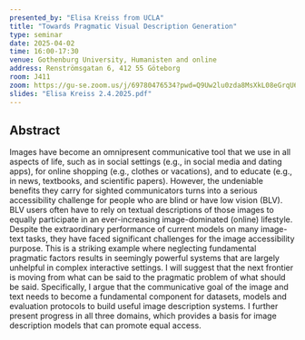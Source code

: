 ```yaml
---
presented_by: "Elisa Kreiss from UCLA"
title: "Towards Pragmatic Visual Description Generation"
type: seminar
date: 2025-04-02
time: 16:00-17:30
venue: Gothenburg University, Humanisten and online
address: Renströmsgatan 6, 412 55 Göteborg
room: J411
zoom: https://gu-se.zoom.us/j/69780476534?pwd=Q9Uw2lu0zda8MsXkL08eGrqU64DMpp.1
slides: "Elisa Kreiss 2.4.2025.pdf"
---
```


## Abstract

Images have become an omnipresent communicative tool that we use in all aspects of life, such as in social settings (e.g., in social media and dating apps), for online shopping (e.g., clothes or vacations), and to educate (e.g., in news, textbooks, and scientific papers). However, the undeniable benefits they carry for sighted communicators turns into a serious accessibility challenge for people who are blind or have low vision (BLV). BLV users often have to rely on textual descriptions of those images to equally participate in an ever-increasing image-dominated (online) lifestyle. Despite the extraordinary performance of current models on many image-text tasks, they have faced significant challenges for the image accessibility purpose. This is a striking example where neglecting fundamental pragmatic factors results in seemingly powerful systems that are largely unhelpful in complex interactive settings. I will suggest that the next frontier is moving from what can be said to the pragmatic problem of what should be said. Specifically, I argue that the communicative goal of the image and text needs to become a fundamental component for datasets, models and evaluation protocols to build useful image description systems. I further present progress in all three domains, which provides a basis for image description models that can promote equal access.

